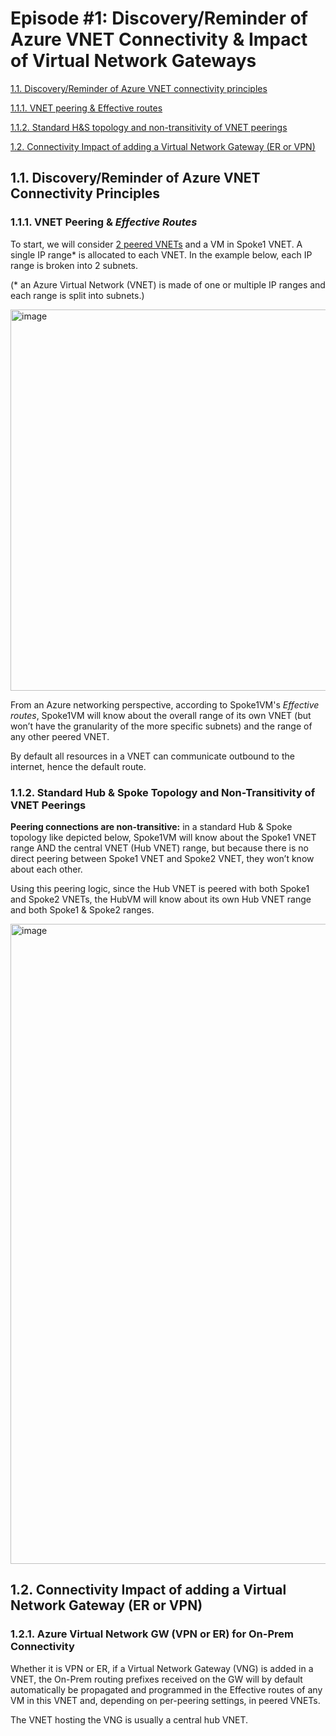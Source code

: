 # Episode #1: Discovery/Reminder of Azure VNET Connectivity & Impact of Virtual Network Gateways

[1.1. Discovery/Reminder of Azure VNET connectivity principles](https://github.com/cynthiatreger/az-routing-guide-part1-vnet-peering-and-virtual-network-gateways/edit/main/README.md#11-discoveryreminder-of-azure-vnet-connectivity-principles)

[1.1.1. VNET peering & Effective routes](https://github.com/cynthiatreger/az-routing-guide-ep1-vnet-peering-and-virtual-network-gateways/edit/main/README.md#111-vnet-peering--effective-routes)
  
[1.1.2. Standard H&S topology and non-transitivity of VNET peerings](https://github.com/cynthiatreger/az-routing-guide-ep1-vnet-peering-and-virtual-network-gateways/edit/main/README.md#112standard-hs-topology-and-non-transitivity-of-vnet-peerings)

[1.2. Connectivity Impact of adding a Virtual Network Gateway (ER or VPN)](https://github.com/cynthiatreger/az-routing-guide-part1-vnet-peering-and-virtual-network-gateways/edit/main/README.md#12-connectivity-impact-of-adding-a-virtual-network-gateway)

## 1.1. Discovery/Reminder of Azure VNET Connectivity Principles

### 1.1.1. VNET Peering & *Effective Routes*

To start, we will consider [2 peered VNETs](https://github.com/cynthiatreger/az-routing-guide-ep1-vnet-peering-and-virtual-network-gateways/edit/main/README.md#111-vnet-peering--effective-routes) and a VM in Spoke1 VNET. A single IP range* is allocated to each VNET. In the example below, each IP range is broken into 2 subnets.

(* an Azure Virtual Network (VNET) is made of one or multiple IP ranges and each range is split into subnets.)

<img width="610" alt="image" src="https://user-images.githubusercontent.com/110976272/215171301-ddaeba07-e085-41bb-8d89-d1553266d531.png">

From an Azure networking perspective, according to Spoke1VM's *Effective routes*, Spoke1VM will know about the overall range of its own VNET (but won’t have the granularity of the more specific subnets) and the range of any other peered VNET.

By default all resources in a VNET can communicate outbound to the internet, hence the default route.

### 1.1.2. Standard Hub & Spoke Topology and Non-Transitivity of VNET Peerings

**Peering connections are non-transitive:** in a standard Hub & Spoke topology like depicted below, Spoke1VM will know about the Spoke1 VNET range AND the central VNET (Hub VNET) range, but because there is no direct peering between Spoke1 VNET and Spoke2 VNET, they won’t know about each other. 

Using this peering logic, since the Hub VNET is peered with both Spoke1 and Spoke2 VNETs, the HubVM will know about its own Hub VNET range and both Spoke1 & Spoke2 ranges.
 
<img width="1024" alt="image" src="https://user-images.githubusercontent.com/110976272/215200501-be8a8766-9c37-490a-a749-4489a300f45e.png">

## 1.2. Connectivity Impact of adding a Virtual Network Gateway (ER or VPN)

### 1.2.1.	Azure Virtual Network GW (VPN or ER) for On-Prem Connectivity
Whether it is VPN or ER, if a Virtual Network Gateway (VNG) is added in a VNET, the On-Prem routing prefixes received on the GW will by default automatically be propagated and programmed in the Effective routes of any VM in this VNET and, depending on per-peering settings, in peered VNETs. 

The VNET hosting the VNG is usually a central hub VNET.

